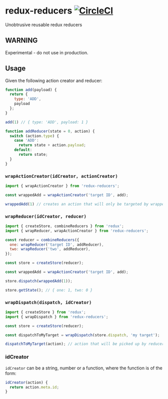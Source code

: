 # redux-reducers [![CircleCI](https://circleci.com/gh/casparrolfe/redux-reducers.svg?style=svg)](https://circleci.com/gh/casparrolfe/redux-reducers)

Unobtrusive reusable redux reducers

## WARNING

Experimental - do not use in production.

## Usage

Given the following action creator and reducer:

```js
function add(payload) {
  return {
    type: 'ADD',
    payload
  };
}

add(1) // { type: 'ADD', payload: 1 }

function addReducer(state = 0, action) {
  switch (action.type) {
    case 'ADD':
      return state + action.payload;
    default:
      return state;
  }
}

```

### `wrapActionCreator(idCreator, actionCreator)`

```js
import { wrapActionCreator } from 'redux-reducers';

const wrappedAdd = wrapActionCreator('target ID', add);

wrappedAdd(1) // creates an action that will only be targeted by wrapped reducers
```

### `wrapReducer(idCreator, reducer)`

```js
import { createStore, combineReducers } from 'redux';
import { wrapReducer, wrapActionCreator } from 'redux-reducers';

const reducer = combineReducers({
  one: wrapReducer('target ID', addReducer),
  two: wrapReducer('two', addReducer),
});

const store = createStore(reducer);

const wrappedAdd = wrapActionCreator('target ID', add);

store.dispatch(wrappedAdd(1));

store.getState(); // { one: 1, two: 0 }
```

### `wrapDispatch(dispatch, idCreator)`

```js
import { createStore } from 'redux';
import { wrapDispatch } from 'redux-reducers';

const store = createStore(reducer);

const dispatchToMyTarget = wrapDispatch(store.dispatch, 'my target');

dispatchToMyTarget(action); // action that will be picked up by reducers that target that id
```



### idCreator

`idCreator` can be a string, number or a function, where the function is
of the form:

```js
idCreator(action) {
  return action.meta.id;
}
```
